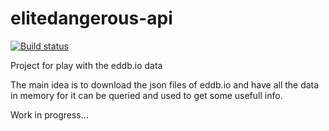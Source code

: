 # elitedangerous-api

[![Build status](https://circleci.com/gh/edwise/elitedangerous-api.svg?style=shield)](https://circleci.com/gh/edwise/elitedangerous-api)

Project for play with the eddb.io data

The main idea is to download the json files of eddb.io and have all the data in memory for it can be queried and used to get some usefull info.

Work in progress...
